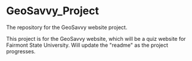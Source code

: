 # GeoSavvy_Project
The repository for the GeoSavvy website project.

This project is for the GeoSavvy website, which will be a quiz website for Fairmont State University. Will update the "readme" as the project progresses.
